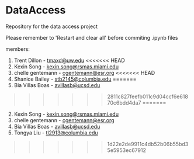 # DataAccess
Repository for the data access project

Please remember to 'Restart and clear all' before commiting .ipynb files

members:

1. Trent Dillon - tmaxd@uw.edu
<<<<<<< HEAD
1. Kexin Song   - kexin.song@rsmas.miami.edu
1. chelle gentemann - cgentemann@esr.org
<<<<<<< HEAD
1. Shanice Bailey - stb2145@columbia.edu
=======
1. Bia Villas Boas - avillasb@ucsd.edu
>>>>>>> 2811c827feefb011c9d04ccf6e61870c6bdd4da7
=======
2. Kexin Song   - kexin.song@rsmas.miami.edu
3. chelle gentemann - cgentemann@esr.org
4. Bia Villas Boas - avillasb@ucsd.edu
5. Tongya Liu - tl2913@columbia.edu
>>>>>>> 1d22e2de9911c4db52b06b55bd35e5953ec67912
